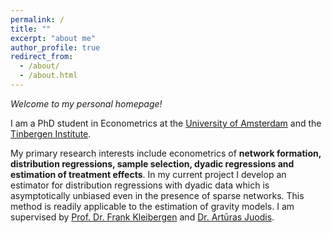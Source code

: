 ```yaml
---
permalink: /
title: ""
excerpt: "about me"
author_profile: true
redirect_from: 
  - /about/
  - /about.html
---
```


*Welcome to my personal homepage!*

I am a PhD student in Econometrics at the [University of Amsterdam](https://ase.uva.nl/content/sections/quantitative-economics/quantitative-economics.html?origin=D4DixO%2FESbuaIXcFryAJdQ) and the [Tinbergen Institute](https://www.tinbergen.nl/home).

My primary research interests include econometrics of **network formation, distribution regressions, sample selection, dyadic regressions and estimation of treatment effects**. In my current project I develop an estimator for distribution regressions with dyadic data which is asymptotically unbiased even in the presence of sparse networks. This method is readily applicable to the estimation of gravity models. I am supervised by [Prof. Dr. Frank Kleibergen](https://www.uva.nl/en/profile/k/l/f.r.kleibergen/f.r.kleibergen.html) and [Dr. Artūras Juodis](http://juodis.economists.lt/home).
